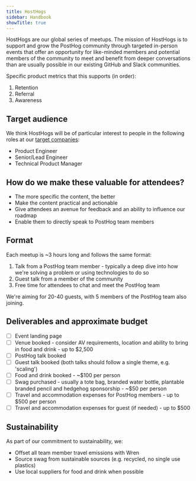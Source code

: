 ```yaml
---
title: HostHogs
sidebar: Handbook
showTitle: true
---
```


HostHogs are our global series of meetups. The mission of HostHogs is to support and grow the PostHog community through targeted in-person events that offer an opportunity for like-minded members and potential members of the community to meet and benefit from deeper conversations than are usually possible in our existing GitHub and Slack communities. 

Specific product metrics that this supports (in order):
1. Retention
2. Referral
3. Awareness

## Target audience

We think HostHogs will be of particular interest to people in the following roles at our [target companies](/handbook/strategy/strategy):

- Product Engineer
- Senior/Lead Engineer
- Technical Product Manager

## How do we make these valuable for attendees?

- The more specific the content, the better
- Make the content practical and actionable
- Give attendees an avenue for feedback and an ability to influence our roadmap
- Enable them to directly speak to PostHog team members

## Format

Each meetup is ~3 hours long and follows the same format:

1. Talk from a PostHog team member - typically a deep dive into how we're solving a problem or using technologies to do so
2. Guest talk from a member of the community
3. Free time for attendees to chat and meet the PostHog team

We're aiming for 20-40 guests, with 5 members of the PostHog team also joining. 

## Deliverables and approximate budget

- [ ] Event landing page
- [ ] Venue booked - consider AV requirements, location and ability to bring in food and drink - up to $2,500
- [ ] PostHog talk booked
- [ ] Guest talk booked (both talks should follow a single theme, e.g. 'scaling')
- [ ] Food and drink booked - ~$100 per person
- [ ] Swag purchased - usually a tote bag, branded water bottle, plantable branded pencil and hedgehog sponsorship - ~$50 per person
- [ ] Travel and accommodation expenses for PostHog members - up to $500 per person
- [ ] Travel and accommodation expenses for guest (if needed) - up to $500

## Sustainability 

As part of our commitment to sustainability, we:

- Offset all team member travel emissions with Wren
- Source swag from sustainable sources (e.g. recycled, no single use plastics)
- Use local suppliers for food and drink when possible
